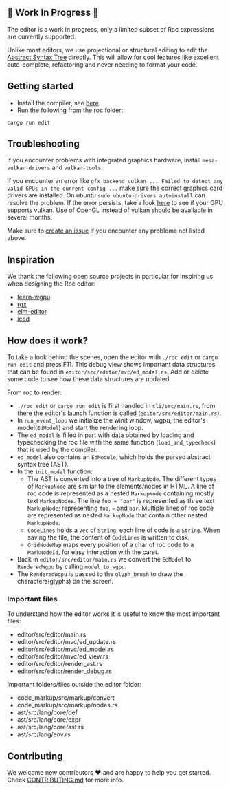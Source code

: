 

## :construction: Work In Progress :construction:

The editor is a work in progress, only a limited subset of Roc expressions are currently supported.

Unlike most editors, we use projectional or structural editing to edit the [Abstract Syntax Tree](https://en.wikipedia.org/wiki/Abstract_syntax_tree) directly. This will allow for cool features like excellent auto-complete, refactoring and never needing to format your code.

## Getting started

- Install the compiler, see [here](../BUILDING_FROM_SOURCE.md).
- Run the following from the roc folder:

```
cargo run edit
```

## Troubleshooting

If you encounter problems with integrated graphics hardware, install `mesa-vulkan-drivers` and `vulkan-tools`.

If you encounter an error like `gfx_backend_vulkan ... Failed to detect any valid GPUs in the current config ...` make sure the correct graphics card drivers are installed. On ubuntu `sudo ubuntu-drivers autoinstall` can resolve the problem.
If the error persists, take a look [here](https://www.techpowerup.com/gpu-specs/) to see if your GPU supports vulkan.
Use of OpenGL instead of vulkan should be available in several months.

Make sure to [create an issue](https://github.com/roc-lang/roc/issues/new/choose) if you encounter any problems not listed above.

## Inspiration

We thank the following open source projects in particular for inspiring us when designing the Roc editor:

- [learn-wgpu](https://github.com/sotrh/learn-wgpu)
- [rgx](https://github.com/cloudhead/rgx)
- [elm-editor](https://github.com/jxxcarlson/elm-editor)
- [iced](https://github.com/hecrj/iced)

## How does it work?

To take a look behind the scenes, open the editor with `./roc edit` or `cargo run edit` and press F11.
This debug view shows important data structures that can be found in `editor/src/editor/mvc/ed_model.rs`.
Add or delete some code to see how these data structures are updated.

From roc to render:

- `./roc edit` or `cargo run edit` is first handled in `cli/src/main.rs`, from there the editor's launch function is called (`editor/src/editor/main.rs`).
- In `run_event_loop` we initialize the winit window, wgpu, the editor's model(`EdModel`) and start the rendering loop.
- The `ed_model` is filled in part with data obtained by loading and typechecking the roc file with the same function (`load_and_typecheck`) that is used by the compiler.
- `ed_model` also contains an `EdModule`, which holds the parsed abstract syntax tree (AST).
- In the `init_model` function:
    + The AST is converted into a tree of `MarkupNode`. The different types of `MarkupNode` are similar to the elements/nodes in HTML. A line of roc code is represented as a nested `MarkupNode` containing mostly text `MarkupNode`s. The line `foo = "bar"` is represented as
    three text `MarkupNode`; representing `foo`, ` = ` and `bar`. Multiple lines of roc code are represented as nested `MarkupNode` that contain other nested `MarkupNode`.
    + `CodeLines` holds a `Vec` of `String`, each line of code is a `String`. When saving the file, the content of `CodeLines` is written to disk.
    + `GridNodeMap` maps every position of a char of roc code to a `MarkNodeId`, for easy interaction with the caret.
- Back in `editor/src/editor/main.rs` we convert the `EdModel` to `RenderedWgpu` by calling `model_to_wgpu`.
- The `RenderedWgpu` is passed to the `glyph_brush` to draw the characters(glyphs) on the screen.


### Important files

To understand how the editor works it is useful to know the most important files:

- editor/src/editor/main.rs
- editor/src/editor/mvc/ed_update.rs
- editor/src/editor/mvc/ed_model.rs
- editor/src/editor/mvc/ed_view.rs
- editor/src/editor/render_ast.rs
- editor/src/editor/render_debug.rs

Important folders/files outside the editor folder:

- code_markup/src/markup/convert
- code_markup/src/markup/nodes.rs
- ast/src/lang/core/def
- ast/src/lang/core/expr
- ast/src/lang/core/ast.rs
- ast/src/lang/env.rs


## Contributing

We welcome new contributors :heart: and are happy to help you get started.
Check [CONTRIBUTING.md](../CONTRIBUTING.md) for more info.
